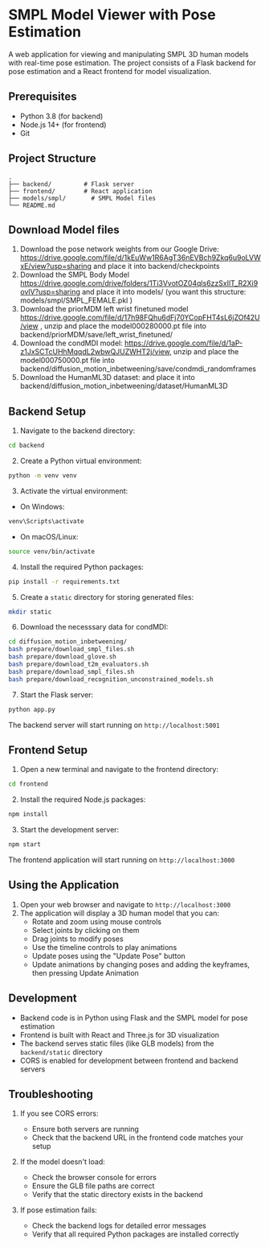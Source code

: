 # SMPL Model Viewer with Pose Estimation

A web application for viewing and manipulating SMPL 3D human models with real-time pose estimation. The project consists of a Flask backend for pose estimation and a React frontend for model visualization.

## Prerequisites

- Python 3.8 (for backend)
- Node.js 14+ (for frontend)
- Git

## Project Structure

```
.
├── backend/         # Flask server
├── frontend/        # React application
├── models/smpl/       # SMPL Model files
└── README.md
```

## Download Model files

1. Download the pose network weights from our Google Drive: https://drive.google.com/file/d/1kEuWw1R6AgT36nEVBch9Zkq6u9oLVWxE/view?usp=sharing and place it into backend/checkpoints
2. Download the SMPL Body Model https://drive.google.com/drive/folders/1Ti3VvotOZ04qls6zzSxIlT_R2Xi9ovlV?usp=sharing and place it into models/ (you want this structure: models/smpl/SMPL_FEMALE.pkl )
3. Download the priorMDM left wrist finetuned model https://drive.google.com/file/d/17h98FQhu6dFj70YCopFHT4sL6jZOf42U/view , unzip and place the model000280000.pt file into backend/priorMDM/save/left_wrist_finetuned/
4. Download the condMDI model: https://drive.google.com/file/d/1aP-z1JxSCTcUHhMqqdL2wbwQJUZWHT2j/view, unzip and place the model000750000.pt file into backend/diffusion_motion_inbetweening/save/condmdi_randomframes
5. Download the HumanML3D dataset: and place it into backend/diffusion_motion_inbetweening/dataset/HumanML3D

## Backend Setup

1. Navigate to the backend directory:
```bash
cd backend
```

2. Create a Python virtual environment:
```bash
python -m venv venv
```

3. Activate the virtual environment:
- On Windows:
```bash
venv\Scripts\activate
```
- On macOS/Linux:
```bash
source venv/bin/activate
```

4. Install the required Python packages:
```bash
pip install -r requirements.txt
```

5. Create a `static` directory for storing generated files:
```bash
mkdir static
```

6. Download the necesssary data for condMDI:
```bash
cd diffusion_motion_inbetweening/
bash prepare/download_smpl_files.sh
bash prepare/download_glove.sh
bash prepare/download_t2m_evaluators.sh
bash prepare/download_smpl_files.sh
bash prepare/download_recognition_unconstrained_models.sh
```


7. Start the Flask server:
```bash
python app.py
```

The backend server will start running on `http://localhost:5001`

## Frontend Setup

1. Open a new terminal and navigate to the frontend directory:
```bash
cd frontend
```

2. Install the required Node.js packages:
```bash
npm install
```

3. Start the development server:
```bash
npm start
```

The frontend application will start running on `http://localhost:3000`

## Using the Application

1. Open your web browser and navigate to `http://localhost:3000`
2. The application will display a 3D human model that you can:
   - Rotate and zoom using mouse controls
   - Select joints by clicking on them
   - Drag joints to modify poses
   - Use the timeline controls to play animations
   - Update poses using the "Update Pose" button
   - Update animations by changing poses and adding the keyframes, then pressing Update Animation

## Development

- Backend code is in Python using Flask and the SMPL model for pose estimation
- Frontend is built with React and Three.js for 3D visualization
- The backend serves static files (like GLB models) from the `backend/static` directory
- CORS is enabled for development between frontend and backend servers

## Troubleshooting

1. If you see CORS errors:
   - Ensure both servers are running
   - Check that the backend URL in the frontend code matches your setup

2. If the model doesn't load:
   - Check the browser console for errors
   - Ensure the GLB file paths are correct
   - Verify that the static directory exists in the backend

3. If pose estimation fails:
   - Check the backend logs for detailed error messages
   - Verify that all required Python packages are installed correctly
